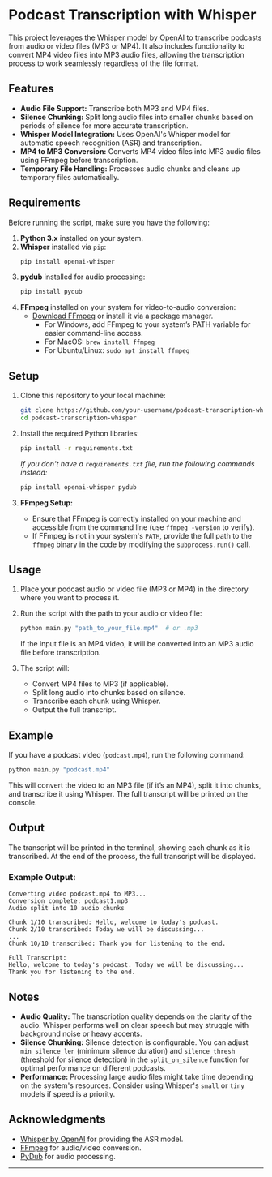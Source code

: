 # Podcast Transcription with Whisper

This project leverages the Whisper model by OpenAI to transcribe podcasts from audio or video files (MP3 or MP4). It also includes functionality to convert MP4 video files into MP3 audio files, allowing the transcription process to work seamlessly regardless of the file format.

## Features

- **Audio File Support:** Transcribe both MP3 and MP4 files.
- **Silence Chunking:** Split long audio files into smaller chunks based on periods of silence for more accurate transcription.
- **Whisper Model Integration:** Uses OpenAI's Whisper model for automatic speech recognition (ASR) and transcription.
- **MP4 to MP3 Conversion:** Converts MP4 video files into MP3 audio files using FFmpeg before transcription.
- **Temporary File Handling:** Processes audio chunks and cleans up temporary files automatically.

## Requirements

Before running the script, make sure you have the following:

1. **Python 3.x** installed on your system.
2. **Whisper** installed via `pip`:
   ```bash
   pip install openai-whisper
   ```
3. **pydub** installed for audio processing:
   ```bash
   pip install pydub
   ```
4. **FFmpeg** installed on your system for video-to-audio conversion:
   - [Download FFmpeg](https://ffmpeg.org/download.html) or install it via a package manager.
     - For Windows, add FFmpeg to your system’s PATH variable for easier command-line access.
     - For MacOS: `brew install ffmpeg`
     - For Ubuntu/Linux: `sudo apt install ffmpeg`

## Setup

1. Clone this repository to your local machine:
   ```bash
   git clone https://github.com/your-username/podcast-transcription-whisper.git
   cd podcast-transcription-whisper
   ```

2. Install the required Python libraries:
   ```bash
   pip install -r requirements.txt
   ```

   *If you don't have a `requirements.txt` file, run the following commands instead:*
   ```bash
   pip install openai-whisper pydub
   ```

3. **FFmpeg Setup:**
   - Ensure that FFmpeg is correctly installed on your machine and accessible from the command line (use `ffmpeg -version` to verify).
   - If FFmpeg is not in your system's `PATH`, provide the full path to the `ffmpeg` binary in the code by modifying the `subprocess.run()` call.

## Usage

1. Place your podcast audio or video file (MP3 or MP4) in the directory where you want to process it.

2. Run the script with the path to your audio or video file:
   ```bash
   python main.py "path_to_your_file.mp4"  # or .mp3
   ```

   If the input file is an MP4 video, it will be converted into an MP3 audio file before transcription.

3. The script will:
   - Convert MP4 files to MP3 (if applicable).
   - Split long audio into chunks based on silence.
   - Transcribe each chunk using Whisper.
   - Output the full transcript.

## Example

If you have a podcast video (`podcast.mp4`), run the following command:

```bash
python main.py "podcast.mp4"
```

This will convert the video to an MP3 file (if it’s an MP4), split it into chunks, and transcribe it using Whisper. The full transcript will be printed on the console.

## Output

The transcript will be printed in the terminal, showing each chunk as it is transcribed. At the end of the process, the full transcript will be displayed.

### Example Output:

```
Converting video podcast.mp4 to MP3...
Conversion complete: podcast1.mp3
Audio split into 10 audio chunks

Chunk 1/10 transcribed: Hello, welcome to today's podcast.
Chunk 2/10 transcribed: Today we will be discussing...
...
Chunk 10/10 transcribed: Thank you for listening to the end.

Full Transcript: 
Hello, welcome to today's podcast. Today we will be discussing... Thank you for listening to the end.
```

## Notes

- **Audio Quality:** The transcription quality depends on the clarity of the audio. Whisper performs well on clear speech but may struggle with background noise or heavy accents.
- **Silence Chunking:** Silence detection is configurable. You can adjust `min_silence_len` (minimum silence duration) and `silence_thresh` (threshold for silence detection) in the `split_on_silence` function for optimal performance on different podcasts.
- **Performance:** Processing large audio files might take time depending on the system's resources. Consider using Whisper's `small` or `tiny` models if speed is a priority.


## Acknowledgments

- [Whisper by OpenAI](https://github.com/openai/whisper) for providing the ASR model.
- [FFmpeg](https://ffmpeg.org/) for audio/video conversion.
- [PyDub](https://pydub.com/) for audio processing.

---
